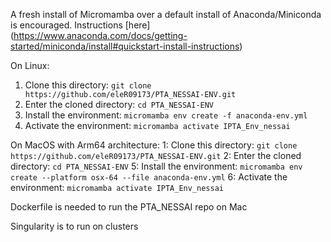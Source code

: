 A fresh install of Micromamba over a default install of Anaconda/Miniconda is encouraged. 
Instructions [here] (https://www.anaconda.com/docs/getting-started/miniconda/install#quickstart-install-instructions)

On Linux:
1. Clone this directory: `git clone https://github.com/eleR09173/PTA_NESSAI-ENV.git`
2. Enter the cloned directory: `cd PTA_NESSAI-ENV`
3. Install the environment: `micromamba env create -f anaconda-env.yml`
5. Activate the environment: `micromamba activate IPTA_Env_nessai`

On MacOS with Arm64 architecture:
1: Clone this directory: `git clone https://github.com/eleR09173/PTA_NESSAI-ENV.git`
2: Enter the cloned directory: `cd PTA_NESSAI-ENV`
5: Install the environment:  `micromamba env create --platform osx-64 --file anaconda-env.yml`
6: Activate the environment: `micromamba activate IPTA_Env_nessai`


Dockerfile is needed to run the PTA_NESSAI repo on Mac

Singularity is to run on clusters
